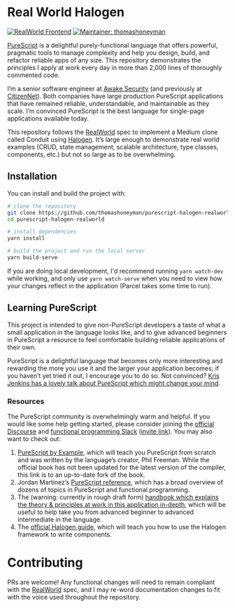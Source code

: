 # Real World Halogen

[![RealWorld Frontend](https://camo.githubusercontent.com/b507ac8f2ec6427bbef518193567c4ec6060c780/68747470733a2f2f696d672e736869656c64732e696f2f62616467652f7265616c776f726c642d66726f6e74656e642d2532333738333537382e737667)](http://realworld.io)
[![Maintainer: thomashoneyman](https://img.shields.io/badge/maintainer-thomashoneyman-lightgrey.svg)](http://github.com/thomashoneyman)

[PureScript](https://github.com/purescript) is a delightful purely-functional language that offers powerful, pragmatic tools to manage complexity and help you design, build, and refactor reliable apps of any size. This repository demonstrates the principles I apply at work every day in more than 2,000 lines of thoroughly commented code.

I’m a senior software engineer at [Awake Security](https://github.com/awakesecurity) (and previously at [CitizenNet](https://citizennet.com)). Both companies have large production PureScript applications that have remained reliable, understandable, and maintainable as they scale. I’m convinced PureScript is the best language for single-page applications available today.

This repository follows the [RealWorld](https://github.com/gothinkster/realworld) spec to implement a Medium clone called Conduit using [Halogen](https://github.com/slamdata/purescript-halogen). It’s large enough to demonstrate real world examples (CRUD, state management, scalable architecture, type classes, components, etc.) but not so large as to be overwhelming.

## Installation

You can install and build the project with:

```sh
# clone the repository
git clone https://github.com/thomashoneyman/purescript-halogen-realworld
cd purescript-halogen-realworld

# install dependencies
yarn install

# build the project and run the local server
yarn build-serve
```

If you are doing local development, I'd recommend running `yarn watch-dev` while working, and only use `yarn watch-serve` when you need to view how your changes reflect in the application (Parcel takes some time to run).

## Learning PureScript

This project is intended to give non-PureScript developers a taste of what a small application in the language looks like, and to give advanced beginners in PureScript a resource to feel comfortable building reliable applications of their own.

PureScript is a delightful language that becomes only more interesting and rewarding the more you use it and the larger your application becomes; if you haven’t yet tried it out, I encourage you to do so. Not convinced? [Kris Jenkins has a lovely talk about PureScript which might change your mind](https://www.youtube.com/watch?time_continue=22&v=5AtyWgQ3vv0).

### Resources

The PureScript community is overwhelmingly warm and helpful. If you would like some help getting started, please consider joining the [official Discourse](https://discourse.purescript.org) and [functional programming Slack](https://functionalprogramming.slack.com) ([invite link](https://fpchat-invite.herokuapp.com)). You may also want to check out:

1. [PureScript by Example](https://github.com/dwhitney/purescript-book), which will teach you PureScript from scratch and was written by the language’s creator, Phil Freeman. While the official book has not been updated for the latest version of the compiler, this link is to an up-to-date fork of the book.
2. Jordan Martinez’s [PureScript reference](https://github.com/JordanMartinez/purescript-jordans-reference), which has a broad overview of dozens of topics in PureScript and functional programming.
3. The (warning: currently in rough draft form) [handbook which explains the theory & principles at work in this application in-depth](https://thomashoneyman.com/guides/real-world-halogen), which will be useful to help take you from advanced beginner to advanced intermediate in the language.
4. The [official Halogen guide](https://github.com/slamdata/purescript-halogen), which will teach you how to use the Halogen framework to write components.

# Contributing

PRs are welcome! Any functional changes will need to remain compliant with the [RealWorld](https://github.com/gothinkster/realworld) spec, and I may re-word documentation changes to fit with the voice used throughout the repository.
